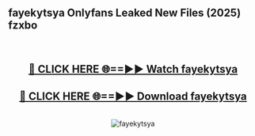 <h2>fayekytsya Onlyfans Leaked New Files (2025) fzxbo</h2>
<br>
<div align="center">
<h2><a href="https://mediafiles.top/fayekytsya&ref=git" rel="nofollow">🔴 CLICK HERE 🌐==►► Watch fayekytsya</a></h2>
<h2><a href="https://mediafiles.top/fayekytsya&ref=git" rel="nofollow">🔴 CLICK HERE 🌐==►► Download fayekytsya</a></h2>
<br>
<a href="https://mediafiles.top/fayekytsya&ref=git" rel="nofollow" data-target="animated-image.originalLink"><img src="https://i.ibb.co.com/xMMVF88/686577567.gif" alt="fayekytsya" style="max-width: 100%; display: inline-block;" data-target="animated-image.originalImage"></a>
</div>
<br>
<br>